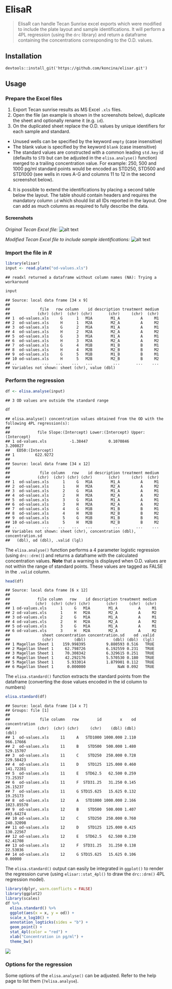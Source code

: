 # ElisaR



> ElisaR can handle Tecan Sunrise excel exports which were modified to include the plate layout and sample identifications. It will perform a 4PL regression (using the `drc` library) and return a dataframe containing the concentrations corresponding to the O.D. values.

## Installation

```
devtools::install_git('https://github.com/koncina/elisar.git')
```

## Usage

### Prepare the Excel files

1. Export Tecan sunrise results as MS Excel `.xls` files.
2. Open the file (an example is shown in the screenshots below), duplicate the sheet and optionally rename it (e.g. `id`).
3. On the duplicated sheet replace the O.D. values by unique identifiers for each sample and standard.
  - Unused wells can be specified by the keyword `empty` (case insensitive)
  - The blank value is specified by the keyword `blank` (case insensitive)
  - The standard values are constructed with a common leading `std.key` id (defaults to `STD` but can be adjusted in the `elisa.analyse()` function) merged to a trailing concentration value. For example: 250, 500 and 1000 pg/ml standard points would be encoded as STD250, STD500 and STD1000 (see wells in rows A-G and columns 11 to 12 in the second screenshot below).
4. It is possible to extend the identifications by placing a second table below the layout. The table should contain headers and requires the mandatory column `id` which should list all IDs reported in the layout. One can add as much columns as required to fully describe the data.

#### Screenshots

*Original Tecan Excel file:*
![alt text](example/01.png)

*Modified Tecan Excel file to include sample identifications:*
![alt text](example/02.png)

### Import the file in _R_


```r
library(elisar)
input <- read.plate("od-values.xls")
```

```
## readxl returned a dataframe without column names (NA): Trying a workaround
```

```r
input
```

```
## Source: local data frame [34 x 9]
## 
##             file   row column    id description treatment medium
##            (chr) (chr)  (chr) (chr)       (chr)     (chr)  (chr)
## 1  od-values.xls     G      1   M1A        M1_A         A     M1
## 2  od-values.xls     H      1   M2A        M2_A         A     M2
## 3  od-values.xls     G      2   M1A        M1_A         A     M1
## 4  od-values.xls     H      2   M2A        M2_A         A     M2
## 5  od-values.xls     G      3   M1A        M1_A         A     M1
## 6  od-values.xls     H      3   M2A        M2_A         A     M2
## 7  od-values.xls     G      4   M1B        M1_B         B     M1
## 8  od-values.xls     H      4   M2B        M2_B         B     M2
## 9  od-values.xls     G      5   M1B        M1_B         B     M1
## 10 od-values.xls     H      5   M2B        M2_B         B     M2
## ..           ...   ...    ...   ...         ...       ...    ...
## Variables not shown: sheet (chr), value (dbl)
```

### Perform the regression


```r
df <- elisa.analyse(input)
```

```
## 3 OD values are outside the standard range
```

```r
df
```

```
## elisa.analyse() concentration values obtained from the OD with the following 4PL regression(s):
## 
##            file Slope:(Intercept) Lower:(Intercept) Upper:(Intercept)
## 1 od-values.xls          -1.38447         0.1070846          3.200827
##   ED50:(Intercept)
## 1         622.9272
## 
## Source: local data frame [34 x 12]
## 
##             file column   row    id description treatment medium
##            (chr)  (chr) (chr) (chr)       (chr)     (chr)  (chr)
## 1  od-values.xls      1     G   M1A        M1_A         A     M1
## 2  od-values.xls      1     H   M2A        M2_A         A     M2
## 3  od-values.xls      2     G   M1A        M1_A         A     M1
## 4  od-values.xls      2     H   M2A        M2_A         A     M2
## 5  od-values.xls      3     G   M1A        M1_A         A     M1
## 6  od-values.xls      3     H   M2A        M2_A         A     M2
## 7  od-values.xls      4     G   M1B        M1_B         B     M1
## 8  od-values.xls      4     H   M2B        M2_B         B     M2
## 9  od-values.xls      5     G   M1B        M1_B         B     M1
## 10 od-values.xls      5     H   M2B        M2_B         B     M2
## ..           ...    ...   ...   ...         ...       ...    ...
## Variables not shown: sheet (chr), concentration (dbl), concentration.sd
##   (dbl), od (dbl), .valid (lgl)
```

The `elisa.analyse()` function performs a 4 parameter logistic regression (using `drc::drm()`) and returns a dataframe with the calculated concentration values.
**Note** that a warning is displayed when O.D. values are not within the range of standard points. These values are tagged as FALSE in the `.valid` column.




```r
head(df)
```

```
## Source: local data frame [6 x 12]
## 
##            file column   row    id description treatment medium
##           (chr)  (chr) (chr) (chr)       (chr)     (chr)  (chr)
## 1 od-values.xls      1     G   M1A        M1_A         A     M1
## 2 od-values.xls      1     H   M2A        M2_A         A     M2
## 3 od-values.xls      2     G   M1A        M1_A         A     M1
## 4 od-values.xls      2     H   M2A        M2_A         A     M2
## 5 od-values.xls      3     G   M1A        M1_A         A     M1
## 6 od-values.xls      3     H   M2A        M2_A         A     M2
##              sheet concentration concentration.sd    od .valid
##              (chr)         (dbl)            (dbl) (dbl)  (lgl)
## 1 Magellan Sheet 1    159.998395         9.880593 0.516   TRUE
## 2 Magellan Sheet 1     62.798726         6.192559 0.231   TRUE
## 3 Magellan Sheet 1     70.308342         6.329615 0.251   TRUE
## 4 Magellan Sheet 1     42.292176         5.570530 0.180   TRUE
## 5 Magellan Sheet 1      5.933014         1.879901 0.112   TRUE
## 6 Magellan Sheet 1      0.000000              NaN 0.092   TRUE
```

The `elisa.standard()` function extracts the standard points from the dataframe (converting the dose values encoded in the id column to numbers)


```r
elisa.standard(df)
```

```
## Source: local data frame [14 x 7]
## Groups: file [1]
## 
##             file column   row        id        x    od concentration
##            (chr)  (chr) (chr)     (chr)    (dbl) (dbl)         (dbl)
## 1  od-values.xls     11     A   STD1000 1000.000 2.110     966.17666
## 2  od-values.xls     11     B    STD500  500.000 1.480     529.15707
## 3  od-values.xls     11     C    STD250  250.000 0.728     229.58423
## 4  od-values.xls     11     D    STD125  125.000 0.460     141.72281
## 5  od-values.xls     11     E   STD62.5   62.500 0.259      73.25357
## 6  od-values.xls     11     F  STD31.25   31.250 0.145      26.15237
## 7  od-values.xls     11     G STD15.625   15.625 0.132      19.25173
## 8  od-values.xls     12     A   STD1000 1000.000 2.166    1023.85570
## 9  od-values.xls     12     B    STD500  500.000 1.407     493.64274
## 10 od-values.xls     12     C    STD250  250.000 0.760     240.32098
## 11 od-values.xls     12     D    STD125  125.000 0.425     130.22567
## 12 od-values.xls     12     E   STD62.5   62.500 0.230      62.41708
## 13 od-values.xls     12     F  STD31.25   31.250 0.138      22.53036
## 14 od-values.xls     12     G STD15.625   15.625 0.106       0.00000
```

The `elisa.standard()` output can easily be integrated in `ggplot()` to render the regression curve (using `elisar::stat_4pl()` to draw the `drc::drm()` 4PL regression model).


```r
library(dplyr, warn.conflicts = FALSE)
library(ggplot2)
library(scales)
df %>%
  elisa.standard() %>%
  ggplot(aes(x = x, y = od)) +
  scale_x_log10() +
  annotation_logticks(sides = "b") +
  geom_point() +
  stat_4pl(color = "red") +
  xlab("Concentration in pg/ml") +
  theme_bw()
```

![](README_files/figure-html/standard-1.png)

### Options for the regression

Some options of the `elisa.analyse()` can be adjusted. Refer to the help page to list them (`?elisa.analyse`).
